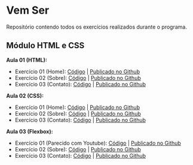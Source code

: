 # Vem Ser
  
Repositório contendo todos os exercícios realizados durante o programa.  
  
## Módulo HTML e CSS
**Aula 01 (HTML):**
- Exercício 01 (Home): [Código](https://github.com/mayraamaral/vemser/blob/main/html/ex1/index.html) | [Publicado no Github](https://mayraamaral.github.io/vemser/html/ex1/)  
- Exercício 02 (Sobre): [Código](https://github.com/mayraamaral/vemser/blob/main/html/ex1/sobre.html) | [Publicado no Github](https://mayraamaral.github.io/vemser/html/ex1/sobre.html)
- Exercício 03 (Contato): [Código](https://github.com/mayraamaral/vemser/blob/main/html/ex1/contato.html) | [Publicado no Github](https://mayraamaral.github.io/vemser/html/ex1/contato.html)  
  
**Aula 02 (CSS):**
- Exercício 01 (Home): [Código](https://github.com/mayraamaral/vemser/blob/main/html/ex2/index.html) | [Publicado no Github](https://mayraamaral.github.io/vemser/html/ex2/)  
- Exercício 02 (Sobre): [Código](https://github.com/mayraamaral/vemser/blob/main/html/ex2/sobre.html) | [Publicado no Github](https://mayraamaral.github.io/vemser/html/ex2/sobre.html)
- Exercício 03 (Contato): [Código](https://github.com/mayraamaral/vemser/blob/main/html/ex2/contato.html) | [Publicado no Github](https://mayraamaral.github.io/vemser/html/ex2/contato.html)  
  

**Aula 03 (Flexbox):**
- Exercício 01 (Parecido com Youtube): [Código](https://github.com/mayraamaral/vemser/blob/main/html/ex3/youtube.html) | [Publicado no Github](https://mayraamaral.github.io/vemser/html/ex2/)  
- Exercício 02 (Sobre): [Código](https://github.com/mayraamaral/vemser/blob/main/html/ex2/sobre.html) | [Publicado no Github](https://mayraamaral.github.io/vemser/html/ex2/sobre.html)
- Exercício 03 (Contato): [Código](https://github.com/mayraamaral/vemser/blob/main/html/ex2/contato.html) | [Publicado no Github](https://mayraamaral.github.io/vemser/html/ex2/contato.html)  